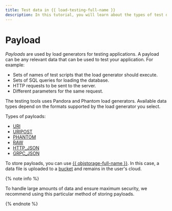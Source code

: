 ```yaml
---
title: Test data in {{ load-testing-full-name }}
description: In this tutorial, you will learn about the types of test data in {{ load-testing-full-name }} and where you can store them.
---
```


# Payload

_Payloads_ are used by load generators for testing applications. A payload can be any relevant data that can be used to test your application. For example:

* Sets of names of test scripts that the load generator should execute.
* Sets of SQL queries for loading the database.
* HTTP requests to be sent to the server.
* Different parameters for the same request.

The testing tools uses Pandora and Phantom load generators. Available data types depend on the formats supported by the load generator you select.

Types of payloads:

* [URI](payloads/uri.md)
* [URIPOST](payloads/uripost.md)
* [PHANTOM](payloads/phantom.md)
* [RAW](payloads/raw.md)
* [HTTP_JSON](payloads/http-json.md)
* [GRPC_JSON](payloads/grpc-json.md)

To store payloads, you can use [{{ objstorage-full-name }}](../../storage/). In this case, a data file is uploaded to a [bucket](../../storage/concepts/bucket.md) and remains in the user's cloud.

{% note info %}

To handle large amounts of data and ensure maximum security, we recommend using this particular method of storing payloads.

{% endnote %}
